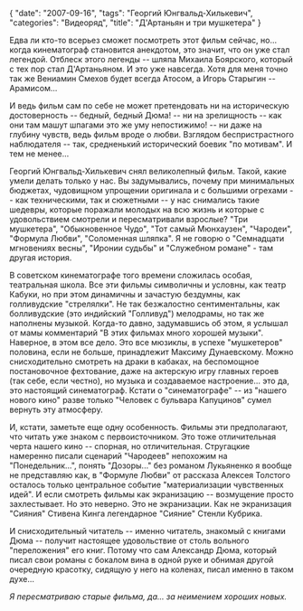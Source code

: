 {
   "date": "2007-09-16",
   "tags": "Георгий Юнгвальд-Хилькевич",
   "categories": "Видеоряд",
   "title": "Д'Артаньян и три мушкетера"
}

Едва ли кто-то всерьез сможет посмотреть этот фильм сейчас, но... когда кинематограф становится анекдотом, это значит, что он уже стал легендой. Отблеск этого легенды -- шляпа Михаила Боярского, который с тех пор стал Д'Артаньяном. И это уже навсегда. Хотя для меня точно так же Вениамин Смехов будет всегда Атосом, а Игорь Старыгин -- Арамисом...

И ведь фильм сам по себе не может претендовать ни на историческую достоверность -- бедный, бедный Дюма! -- ни на зрелищность -- как они там машут шпагами это же уму непостижимо! -- ни даже на глубину чувств, ведь фильм вроде о любви. Взглядом беспристрастного наблюдателя -- так, средненький исторический боевик "по мотивам". И тем не менее...

Георгий Юнгвальд-Хилькевич снял великолепный фильм. Такой, какие умели делать только у нас. Вы задумывались, почему при минимальных бюджетах, чудовищном упрощении оригинала и с большими огрехами -- как техническими, так и сюжетными -- у нас снимались такие шедевры, которые поражали молодых на всю жизнь и которые с удовольствием смотрели и пересматривали взрослые? "Три мушкетера", "Обыкновенное Чудо", "Тот самый Мюнхаузен", "Чародеи", "Формула Любви", "Соломенная шляпка". Я не говорю о "Семнадцати мгновениях весны", "Иронии судьбы" и "Служебном романе" - там другая история.

В советском кинематографе того времени сложилась особая, театральная школа. Все эти фильмы символичны и условны, как театр Кабуки, но при этом динамичны и зачастую бездумны, как голливудские "стрелялки". Не так безжалостно сентиментальны, как болливудские (это индийский "Голливуд") мелодрамы, но так же наполнены музыкой. Когда-то давно, задумавшись об этом, я услышал от мамы комментарий "В этих фильмах много хорошей музыки". Наверное, в этом все дело. Это все мюзиклы, в успехе "мушкетеров" половина, если не больше, принадлежит Максиму Дунаевскому. Можно снисходительно смотреть на драки в кабаках, на беспомощное постановочное фехтование, даже на актерскую игру главных героев (так себе, если честно), но музыка и создаваемое настроение... это да, это настоящий синематограф. Кстати о "синематографе" -- из "нашего нового кино" разве только "Человек с бульвара Капуцинов" сумел вернуть эту атмосферу.

И, кстати, заметьте еще одну особенность. Фильмы эти предполагают, что читать уже знаком с первоисточником. Это тоже отличительная черта нашего кино -- спорная, но отличительная. Стругацкие намеренно писали сценарий "Чародеев" непохожим на "Понедельник...", понять "Дозоры..." без романом Лукьяненко я вообще не представляю как, в "Формуле Любви" от рассказа Алексея Толстого осталось только центральное событие "материализации чувственных идей". И если смотреть фильмы как экранизацию -- возмущение просто захлестывает. Но это неверно. Это не экранизации. Как не экранизация "Сияния" Стивена Кинга легендарное "Сияние" Стенли Кубрика.

И снисходительный читатель -- именно читатель, знакомый с книгами Дюма -- получит настоящее удовольствие от столь вольного "переложения" его книг. Потому что сам Александр Дюма, который писал свои романы с бокалом вина в одной руке и обнимая другой очередную красотку, сидящую у него на коленах, писал именно в таком духе...

_Я пересматриваю старые фильма, да... за неимением хороших новых._
